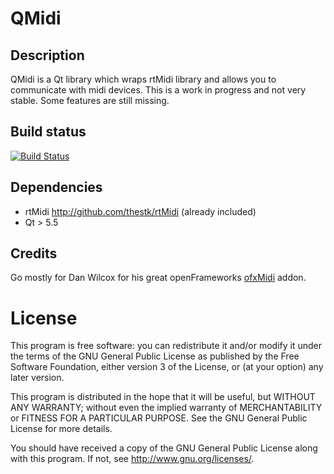 # QMidi


## Description
QMidi is a Qt library which wraps rtMidi library and allows you to communicate with midi devices.
This is a work in progress and not very stable. Some features are still missing.


## Build status
[![Build Status](https://travis-ci.org/thomasgeissl/QMidi.svg?branch=master)](https://travis-ci.org/thomasgeissl/QMidi)

## Dependencies
* rtMidi <http://github.com/thestk/rtMidi> (already included)
* Qt > 5.5

## Credits
Go mostly for Dan Wilcox for his great openFrameworks [ofxMidi](https://github.com/danomatika/ofxMidi) addon.

# License
This program is free software: you can redistribute it and/or modify it under the terms of the GNU General Public License as published by the Free Software Foundation, either version 3 of the License, or (at your option) any later version.

This program is distributed in the hope that it will be useful, but WITHOUT ANY WARRANTY; without even the implied warranty of MERCHANTABILITY or FITNESS FOR A PARTICULAR PURPOSE. See the GNU General Public License for more details.

You should have received a copy of the GNU General Public License along with this program. If not, see http://www.gnu.org/licenses/.
